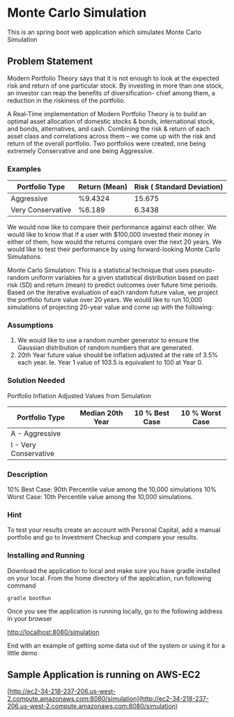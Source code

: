 # Monte Carlo Simulation

This is an spring boot web application which simulates Monte Carlo Simulation

## Problem Statement

Modern Portfolio Theory says that it is not enough to look at the expected risk and return of one particular stock. By investing in more than one stock, an investor can reap the benefits of diversification- chief among them, a reduction in the riskiness of the portfolio. 
 
A Real-Time implementation of Modern Portfolio Theory is to build an optimal asset allocation of domestic stocks & bonds, international stock, and bonds, alternatives, and cash. Combining the risk & return of each asset class and correlations across them – we come up with the risk and return of the overall portfolio.  Two portfolios were created, one being extremely Conservative and one being Aggressive.

### Examples

| Portfolio Type  | Return (Mean) | Risk ( Standard Deviation) |
| ------------- | ------------- | ------------- |
| Aggressive  | %9.4324  | 15.675  |
| Very Conservative  | %6.189  | 6.3438  |
 
We would now like to compare their performance against each other. We would like to know that if a user with $100,000 invested their money in either of them, how would the returns compare over the next 20 years. We would like to test their performance by using forward-looking Monte Carlo Simulations.
 
Monte Carlo Simulation:
This is a statistical technique that uses pseudo-random uniform variables for a given statistical distribution based on past risk (SD) and return (mean) to predict outcomes over future time periods. Based on the iterative evaluation of each random future value, we project the portfolio future value over 20 years. We would like to run 10,000 simulations of projecting 20-year value and come up with the following:
 
### Assumptions
1. We would like to use a random number generator to ensure the Gaussian distribution of random numbers that are generated. 
2. 20th Year future value should be inflation adjusted at the rate of 3.5% each year. Ie. Year 1 value of 103.5 is equivalent to 100 at Year 0.
 
### Solution Needed

Portfolio Inflation Adjusted Values from Simulation

| Portfolio Type  | Median 20th Year | 10 % Best Case | 10 % Worst Case |
| ------------- | ------------- | ------------- | ------------- |
| A - Aggressive  
| I - Very Conservative
 
### Description

10% Best Case: 90th Percentile value among the 10,000 simulations
10% Worst Case: 10th Percentile value among the 10,000 simulations.
 
### Hint

To test your results create an account with Personal Capital, add a manual portfolio and go to Investment Checkup and compare your results.


### Installing and Running

Download the application to local and make sure you have gradle installed on your local. From the home directory of the application, run following command

```
gradle bootRun
```

Once you see the application is running locally, go to the following address in your browser

[http://localhost:8080/simulation](http://localhost:8080/simulation)

End with an example of getting some data out of the system or using it for a little demo

## Sample Application is running on AWS-EC2

[http://ec2-34-218-237-206.us-west-2.compute.amazonaws.com:8080/simulation](http://ec2-34-218-237-206.us-west-2.compute.amazonaws.com:8080/simulation)

